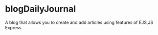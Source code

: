 # blogDailyJournal
A blog that allows you to create and add articles using features of EJS,JS Express. 

